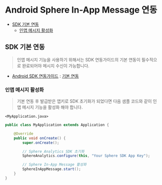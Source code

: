 # Android Sphere In-App Message 연동

* [SDK 기본 연동](#SDK-기본-연동)
  * [인앱 메시지 활성화](#인앱-메시지-활성화)

## SDK 기본 연동

> 인앱 메시지 기능을 사용하기 위해서는 SDK 연동가이드의 기본 연동이 필수적으로 완료되어야 메시지 수신이 가능합니다.

* [Android SDK 연동가이드](https://github.com/tand-git/android-sdk) : [기본 연동](https://github.com/tand-git/android-sdk#기본-연동)

### 인앱 메시지 활성화

> 기본 연동 후 발급받은 앱키로 SDK 초기화가 되었다면 다음 샘플 코드와 같이 인앱 메시지 기능을 활성화 해야 합니다.

`<MyApplication.java>`

```java
public class MyApplication extends Application {

    @Override
    public void onCreate() {
        super.onCreate();

        // Sphere Analytics SDK 초기화
        SphereAnalytics.configure(this, "Your Sphere SDK App Key");

        // Sphere In-App Message 활성화
        SphereInAppMessage.start();
    }
}
```
